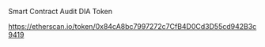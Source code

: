 Smart Contract Audit DIA Token

https://etherscan.io/token/0x84cA8bc7997272c7CfB4D0Cd3D55cd942B3c9419
